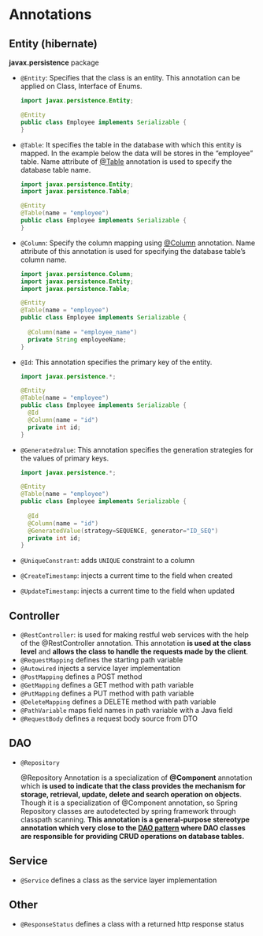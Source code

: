 # Annotations

## Entity (hibernate)

**javax.persistence** package

- `@Entity`: Specifies that the class is an entity. This annotation can be applied on Class, Interface of Enums.

  ```java
  import javax.persistence.Entity;
  
  @Entity
  public class Employee implements Serializable {
  }
  ```



- `@Table`: It specifies the table in the database with which this entity is mapped. In the example below the data will be stores in the “employee” table. Name attribute of [@Table](https://www.digitalocean.com/community/users/table) annotation is used to specify the database table name.

  ```java
  import javax.persistence.Entity;
  import javax.persistence.Table;
  
  @Entity
  @Table(name = "employee")
  public class Employee implements Serializable {
  }
  ```



- `@Column`: Specify the column mapping using [@Column](https://www.digitalocean.com/community/users/column) annotation. Name attribute of this annotation is used for specifying the database table’s column name.

  ```java
  import javax.persistence.Column;
  import javax.persistence.Entity;
  import javax.persistence.Table;
  
  @Entity
  @Table(name = "employee")
  public class Employee implements Serializable {
   
    @Column(name = "employee_name")
    private String employeeName;
  }
  ```



- `@Id`: This annotation specifies the primary key of the entity.

  ```java
  import javax.persistence.*;
  
  @Entity
  @Table(name = "employee")
  public class Employee implements Serializable { 
    @Id
    @Column(name = "id")
    private int id;
  }
  ```



- `@GeneratedValue`: This annotation specifies the generation strategies for the values of primary keys.

  ```java
  import javax.persistence.*;
  
  @Entity
  @Table(name = "employee")
  public class Employee implements Serializable {
    
    @Id
    @Column(name = "id")
    @GeneratedValue(strategy=SEQUENCE, generator="ID_SEQ")
    private int id;
  }
  ```



- `@UniqueConstrant`: adds `UNIQUE` constraint to a column

- `@CreateTimestamp`: injects a current time to the field when created

- `@UpdateTimestamp`: injects a current time to the field when updated



## Controller

- `@RestController`: is used for making restful web services with the help of the @RestController annotation. This annotation **is used at the class level** and **allows the class to handle the requests made by the client**.
- `@RequestMapping` defines the starting path variable
- `@Autowired` injects a service layer implementation
- `@PostMapping` defines a POST method
- `@GetMapping` defines a GET method with path variable
- `@PutMapping` defines a PUT method with path variable
- `@DeleteMapping` defines a DELETE method with path variable
- `@PathVariable` maps field names in path variable with a Java field
- `@RequestBody` defines a request body source from DTO



## DAO

- `@Repository`

  @Repository Annotation is a specialization of **@Component** annotation which **is used to indicate that the class provides the mechanism for storage, retrieval, update, delete and search operation on objects**. Though it is a specialization of @Component annotation, so Spring Repository classes are autodetected by spring framework through classpath scanning. **This annotation is a general-purpose stereotype annotation which very close to the [DAO pattern](https://www.geeksforgeeks.org/data-access-object-pattern/) where DAO classes are responsible for providing CRUD operations on database tables.**



## Service

- `@Service` defines a class as the service layer implementation



## Other

- `@ResponseStatus` defines a class with a returned http response status